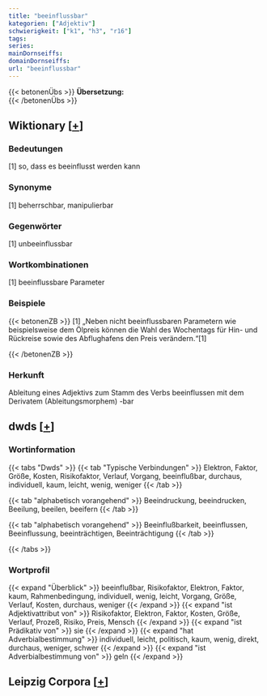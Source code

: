 ```yaml
---
title: "beeinflussbar"
kategorien: ["Adjektiv"]
schwierigkeit: ["k1", "h3", "r16"]
tags:
series:
mainDornseiffs:
domainDornseiffs:
url: "beeinflussbar"
---
```


{{< betonenÜbs >}}
**Übersetzung:**  
{{< /betonenÜbs >}}

## Wiktionary [[+](https://de.wiktionary.org/wiki/beeinflussbar)]

### Bedeutungen
[1] so, dass es beeinflusst werden kann  

### Synonyme
[1] beherrschbar, manipulierbar  

### Gegenwörter
[1] unbeeinflussbar  

### Wortkombinationen
[1] beeinflussbare Parameter  

### Beispiele
{{< betonenZB >}}
[1] „Neben nicht beeinflussbaren Parametern wie beispielsweise dem Ölpreis können die Wahl des Wochentags für Hin- und Rückreise sowie des Abflughafens den Preis verändern.“[1]  

{{< /betonenZB >}}
### Herkunft
Ableitung eines Adjektivs zum Stamm des Verbs beeinflussen mit dem Derivatem (Ableitungsmorphem) -bar  



## dwds [[+](https://www.dwds.de/wb/beeinflussbar)]

### Wortinformation
{{< tabs "Dwds" >}}
{{< tab "Typische Verbindungen" >}}
Elektron, Faktor, Größe, Kosten, Risikofaktor, Verlauf, Vorgang, beeinflußbar, durchaus, individuell, kaum, leicht, wenig, weniger
{{< /tab >}}

{{< tab "alphabetisch vorangehend" >}}
Beeindruckung, beeindrucken, Beeilung, beeilen, beeifern
{{< /tab >}}

{{< tab "alphabetisch vorangehend" >}}
Beeinflußbarkeit, beeinflussen, Beeinflussung, beeinträchtigen, Beeinträchtigung
{{< /tab >}}

{{< /tabs >}}

### Wortprofil
{{< expand "Überblick" >}} beeinflußbar, Risikofaktor, Elektron, Faktor, kaum, Rahmenbedingung, individuell, wenig, leicht, Vorgang, Größe, Verlauf, Kosten, durchaus, weniger {{< /expand >}}
{{< expand "ist Adjektivattribut von" >}} Risikofaktor, Elektron, Faktor, Kosten, Größe, Verlauf, Prozeß, Risiko, Preis, Mensch {{< /expand >}}
{{< expand "ist Prädikativ von" >}} sie {{< /expand >}}
{{< expand "hat Adverbialbestimmung" >}} individuell, leicht, politisch, kaum, wenig, direkt, durchaus, weniger, schwer {{< /expand >}}
{{< expand "ist Adverbialbestimmung von" >}} geln {{< /expand >}}

## Leipzig Corpora [[+](https://corpora.uni-leipzig.de/en/res?word=beeinflussbar&corpusId=deu_newscrawl-public_2018)]

